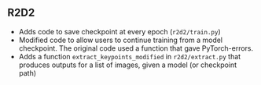 
## R2D2

* Adds code to save checkpoint at every epoch (`r2d2/train.py`)
* Modified code to allow users to continue training from a model checkpoint. The original code used a function that gave PyTorch-errors.
* Adds a function `extract_keypoints_modified` in `r2d2/extract.py` that produces outputs for a list of images, given a model (or checkpoint path)
